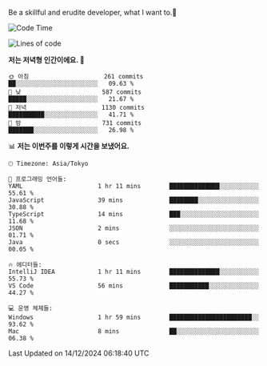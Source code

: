 Be a skillful and erudite developer, what I want to.👶

<!--START_SECTION:waka-->
![Code Time](http://img.shields.io/badge/Code%20Time-1%2C473%20hrs%2035%20mins-blue)

![Lines of code](https://img.shields.io/badge/%EC%A0%80%EB%8A%94%20%EC%97%AC%ED%83%9C%EA%B9%8C%EC%A7%80%20-918.3%20thousand%20%EC%A4%84%EC%9D%98%20%EC%BD%94%EB%93%9C%EB%A5%BC%20%EC%9E%91%EC%84%B1%ED%96%88%EC%96%B4%EC%9A%94.-blue)

**저는 저녁형 인간이에요. 🦉** 

```text
🌞 아침                     261 commits         ██░░░░░░░░░░░░░░░░░░░░░░░   09.63 % 
🌆 낮　                     587 commits         █████░░░░░░░░░░░░░░░░░░░░   21.67 % 
🌃 저녁                     1130 commits        ██████████░░░░░░░░░░░░░░░   41.71 % 
🌙 밤　                     731 commits         ███████░░░░░░░░░░░░░░░░░░   26.98 % 
```


📊 **저는 이번주를 이렇게 시간을 보냈어요.** 

```text
🕑︎ Timezone: Asia/Tokyo

💬 프로그래밍 언어들: 
YAML                     1 hr 11 mins        ██████████████░░░░░░░░░░░   55.61 % 
JavaScript               39 mins             ████████░░░░░░░░░░░░░░░░░   30.88 % 
TypeScript               14 mins             ███░░░░░░░░░░░░░░░░░░░░░░   11.68 % 
JSON                     2 mins              ░░░░░░░░░░░░░░░░░░░░░░░░░   01.71 % 
Java                     0 secs              ░░░░░░░░░░░░░░░░░░░░░░░░░   00.05 % 

🔥 에디터들: 
IntelliJ IDEA            1 hr 11 mins        ██████████████░░░░░░░░░░░   55.73 % 
VS Code                  56 mins             ███████████░░░░░░░░░░░░░░   44.27 % 

💻 운영 체제들: 
Windows                  1 hr 59 mins        ███████████████████████░░   93.62 % 
Mac                      8 mins              ██░░░░░░░░░░░░░░░░░░░░░░░   06.38 % 
```


 Last Updated on 14/12/2024 06:18:40 UTC
<!--END_SECTION:waka-->
